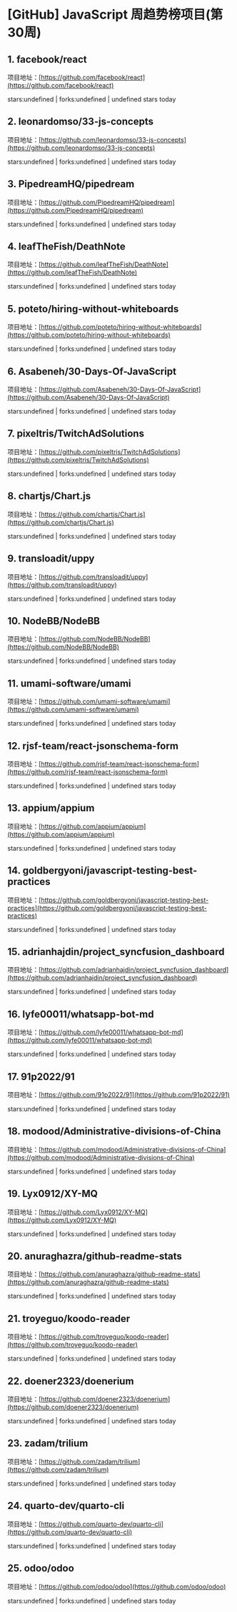 # [GitHub] JavaScript 周趋势榜项目(第30周)

## 1. facebook/react 

项目地址：[https://github.com/facebook/react](https://github.com/facebook/react)

stars:undefined | forks:undefined | undefined stars today 



## 2. leonardomso/33-js-concepts 

项目地址：[https://github.com/leonardomso/33-js-concepts](https://github.com/leonardomso/33-js-concepts)

stars:undefined | forks:undefined | undefined stars today 



## 3. PipedreamHQ/pipedream 

项目地址：[https://github.com/PipedreamHQ/pipedream](https://github.com/PipedreamHQ/pipedream)

stars:undefined | forks:undefined | undefined stars today 



## 4. leafTheFish/DeathNote 

项目地址：[https://github.com/leafTheFish/DeathNote](https://github.com/leafTheFish/DeathNote)

stars:undefined | forks:undefined | undefined stars today 



## 5. poteto/hiring-without-whiteboards 

项目地址：[https://github.com/poteto/hiring-without-whiteboards](https://github.com/poteto/hiring-without-whiteboards)

stars:undefined | forks:undefined | undefined stars today 



## 6. Asabeneh/30-Days-Of-JavaScript 

项目地址：[https://github.com/Asabeneh/30-Days-Of-JavaScript](https://github.com/Asabeneh/30-Days-Of-JavaScript)

stars:undefined | forks:undefined | undefined stars today 



## 7. pixeltris/TwitchAdSolutions 

项目地址：[https://github.com/pixeltris/TwitchAdSolutions](https://github.com/pixeltris/TwitchAdSolutions)

stars:undefined | forks:undefined | undefined stars today 



## 8. chartjs/Chart.js 

项目地址：[https://github.com/chartjs/Chart.js](https://github.com/chartjs/Chart.js)

stars:undefined | forks:undefined | undefined stars today 



## 9. transloadit/uppy 

项目地址：[https://github.com/transloadit/uppy](https://github.com/transloadit/uppy)

stars:undefined | forks:undefined | undefined stars today 



## 10. NodeBB/NodeBB 

项目地址：[https://github.com/NodeBB/NodeBB](https://github.com/NodeBB/NodeBB)

stars:undefined | forks:undefined | undefined stars today 



## 11. umami-software/umami 

项目地址：[https://github.com/umami-software/umami](https://github.com/umami-software/umami)

stars:undefined | forks:undefined | undefined stars today 



## 12. rjsf-team/react-jsonschema-form 

项目地址：[https://github.com/rjsf-team/react-jsonschema-form](https://github.com/rjsf-team/react-jsonschema-form)

stars:undefined | forks:undefined | undefined stars today 



## 13. appium/appium 

项目地址：[https://github.com/appium/appium](https://github.com/appium/appium)

stars:undefined | forks:undefined | undefined stars today 



## 14. goldbergyoni/javascript-testing-best-practices 

项目地址：[https://github.com/goldbergyoni/javascript-testing-best-practices](https://github.com/goldbergyoni/javascript-testing-best-practices)

stars:undefined | forks:undefined | undefined stars today 



## 15. adrianhajdin/project_syncfusion_dashboard 

项目地址：[https://github.com/adrianhajdin/project_syncfusion_dashboard](https://github.com/adrianhajdin/project_syncfusion_dashboard)

stars:undefined | forks:undefined | undefined stars today 



## 16. lyfe00011/whatsapp-bot-md 

项目地址：[https://github.com/lyfe00011/whatsapp-bot-md](https://github.com/lyfe00011/whatsapp-bot-md)

stars:undefined | forks:undefined | undefined stars today 



## 17. 91p2022/91 

项目地址：[https://github.com/91p2022/91](https://github.com/91p2022/91)

stars:undefined | forks:undefined | undefined stars today 



## 18. modood/Administrative-divisions-of-China 

项目地址：[https://github.com/modood/Administrative-divisions-of-China](https://github.com/modood/Administrative-divisions-of-China)

stars:undefined | forks:undefined | undefined stars today 



## 19. Lyx0912/XY-MQ 

项目地址：[https://github.com/Lyx0912/XY-MQ](https://github.com/Lyx0912/XY-MQ)

stars:undefined | forks:undefined | undefined stars today 



## 20. anuraghazra/github-readme-stats 

项目地址：[https://github.com/anuraghazra/github-readme-stats](https://github.com/anuraghazra/github-readme-stats)

stars:undefined | forks:undefined | undefined stars today 



## 21. troyeguo/koodo-reader 

项目地址：[https://github.com/troyeguo/koodo-reader](https://github.com/troyeguo/koodo-reader)

stars:undefined | forks:undefined | undefined stars today 



## 22. doener2323/doenerium 

项目地址：[https://github.com/doener2323/doenerium](https://github.com/doener2323/doenerium)

stars:undefined | forks:undefined | undefined stars today 



## 23. zadam/trilium 

项目地址：[https://github.com/zadam/trilium](https://github.com/zadam/trilium)

stars:undefined | forks:undefined | undefined stars today 



## 24. quarto-dev/quarto-cli 

项目地址：[https://github.com/quarto-dev/quarto-cli](https://github.com/quarto-dev/quarto-cli)

stars:undefined | forks:undefined | undefined stars today 



## 25. odoo/odoo 

项目地址：[https://github.com/odoo/odoo](https://github.com/odoo/odoo)

stars:undefined | forks:undefined | undefined stars today 



